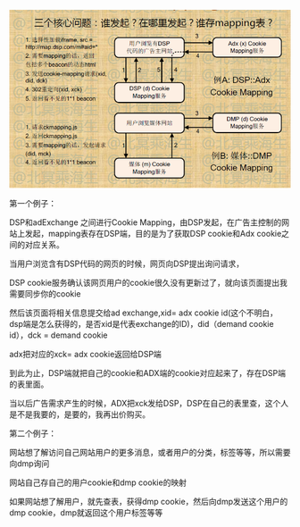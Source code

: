 ![](/assets/1365217371_6435.png)

第一个例子：

DSP和adExchange 之间进行Cookie Mapping，由DSP发起，在广告主控制的网站上发起，mapping表存在DSP端，目的是为了获取DSP cookie和Adx cookie之间的对应关系。

当用户浏览含有DSP代码的网页的时候，网页向DSP提出询问请求，

DSP cookie服务确认该网页用户的cookie很久没有更新过了，就向该页面提出我需要同步你的cookie

然后该页面将相关信息提交给ad exchange,xid= adx cookie id\(这个不明白，dsp端是怎么获得的，是否xid是代表exchange的ID\)，did（demand cookie id），dck = demand cookie

adx把对应的xck= adx cookie返回给DSP端

到此为止，DSP端就把自己的cookie和ADX端的cookie对应起来了，存在DSP端的表里面。

当以后广告需求产生的时候，ADX把xck发给DSP，DSP在自己的表里查，这个人是不是我要的，是要的，我再出价购买。

第二个例子：

网站想了解访问自己网站用户的更多消息，或者用户的分类，标签等等，所以需要向dmp询问

网站自己存自己的用户cookie和dmp cookie的映射

如果网站想了解用户，就先查表，获得dmp cookie，然后向dmp发送这个用户的dmp cookie，dmp就返回这个用户标签等等

